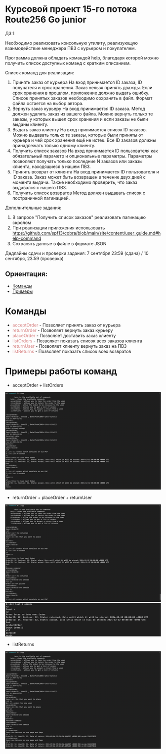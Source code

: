 # Курсовой проект 15-го потока Route256 Go junior

ДЗ 1

Необходимо реализовать консольную утилиту, реализующую взаимодействие менеджера ПВЗ с курьером и покупателем.

Программа должна обладать командой help, благодаря которой можно получить список доступных команд с кратким описанием.

Список команд для реализации:

1. Принять заказ от курьера На вход принимается ID заказа, ID получателя и срок хранения. Заказ нельзя принять дважды. Если срок хранения в прошлом, приложение должно выдать ошибку. Список принятых заказов необходимо сохранять в файл. Формат файла остается на выбор автора.
2. Вернуть заказ курьеру На вход принимается ID заказа. Метод должен удалять заказ из вашего файла. Можно вернуть только те заказы, у которых вышел срок хранения и если заказы не были выданы клиенту.
3. Выдать заказ клиенту На вход принимается список ID заказов. Можно выдавать только те заказы, которые были приняты от курьера и чей срок хранения ещё не истек. Все ID заказов должны принадлежать только одному клиенту.
4. Получить список заказов На вход принимается ID пользователя как обязательный параметр и опциональные параметры. Параметры позволяют получать только последние N заказов или заказы клиента, находящиеся в нашем ПВЗ.
5. Принять возврат от клиента На вход принимается ID пользователя и ID заказа. Заказ может быть возвращен в течение двух дней с момента выдачи. Также необходимо проверить, что заказ выдавался с нашего ПВЗ.
6. Получить список возвратов Метод должен выдавать список с постраничной пагинацией.

Дополнительные задания:
1. В запросе "Получить список заказов" реализовать пагинацию скролом
2. При реализации приложения использовать https://github.com/spf13/cobra/blob/main/site/content/user_guide.md#help-command
3. Сохранять данные в файле в формате JSON

Дедлайны сдачи и проверки задания:
7 сентября 23:59 (сдача) / 10 сентября, 23:59 (проверка)

## Ориентация:
- [Команды](#команды)
- [Примеры](#примеры-работы-команд)


# Команды
- <span style="color: rgba(207,102,102,0.83);"> acceptOrder </span> - Позволяет принять заказ от курьера
- <span style="color: rgba(207,102,102,0.83);"> returnOrder </span> - Позволяет вернуть заказ курьеру
- <span style="color: rgba(207,102,102,0.83);"> placeOrder </span> - Позволяет доставить заказ клиенту
- <span style="color: rgba(207,102,102,0.83);"> listOrders </span> - Позволяет показать список всех заказов клиента
- <span style="color: rgba(207,102,102,0.83);"> returnUser </span> - Позволяет клиенту вернуть заказ на ПВЗ
- <span style="color: rgba(207,102,102,0.83);"> listReturns </span> - Позволяет показать список всех возвратов


# Примеры работы команд
- acceptOrder + listOrders

![img.png](datafiles/img.png)

- returnOrder + placeOrder + returnUser

![img_1.png](datafiles/img_1.png)
![img_2.png](datafiles/img_2.png)

- listReturns

![img.png](img.png)